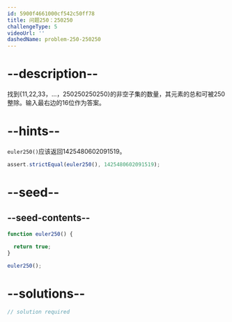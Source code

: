 ```yaml
---
id: 5900f4661000cf542c50ff78
title: 问题250：250250
challengeType: 5
videoUrl: ''
dashedName: problem-250-250250
---
```


# --description--

找到{11,22,33，...，250250250250}的非空子集的数量，其元素的总和可被250整除。输入最右边的16位作为答案。

# --hints--

`euler250()`应该返回1425480602091519。

```js
assert.strictEqual(euler250(), 1425480602091519);
```

# --seed--

## --seed-contents--

```js
function euler250() {

  return true;
}

euler250();
```

# --solutions--

```js
// solution required
```
